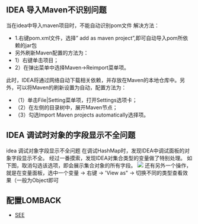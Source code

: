 ## IDEA 导入Maven不识别问题
当在idea中导入maven项目时，不能自动识别pom文件
解决方法： 
- 1.右键pom.xml文件，选择” add as maven project”,即可自动导入pom所依赖的jar包
- 另外刷新Maven配置的方法为：
- 1）右键单击项目；
- 2）在弹出菜单中选择Maven->Reimport菜单项。

此时，IDEA将通过网络自动下载相关依赖，并存放在Maven的本地仓库中。另外，可以将Maven的刷新设置为自动，配置方法为：
- （1）单击File|Setting菜单项，打开Settings选项卡；
- （2）在左侧的目录树中，展开Maven节点；
- （3）勾选Import Maven projects automatically选择项。


## IDEA 调试时对象的字段显示不全问题
idea 调试对象字段显示不全问题
在调试HashMap时，发现IDEA中调试面板的对象字段显示不全。 经过一番摸索，发现IDEA对集合类型的变量做了特别处理。
如下图，取消勾选该选项，即会展示集合对象的所有字段。
![](Idea遇到问题_files/1.jpg)
还有另外一个操作，就是在变量面板，选中一个变量 -> 右键 -> 'View as" -> 切换不同的类型查看效果（一般为Object即可
 
 
 ## 配置LOMBACK
- [SEE](https://blog.csdn.net/qq_41441210/article/details/79891093)